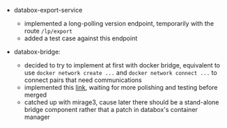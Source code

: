 - databox-export-service
  - implemented a long-polling version endpoint, temporarily with the route `/lp/export`
  - added a test case against this endpoint

- databox-bridge:
  - decided to try to implement at first with docker bridge, equivalent to use `docker network create ...` and `docker network connect ...` to connect pairs that need communications
  - implemented this [link](https://github.com/me-box/databox/pull/50), waiting for more polishing and testing before merged
  - catched up with mirage3, cause later there should be a stand-alone bridge component rather that a patch in databox's container manager
